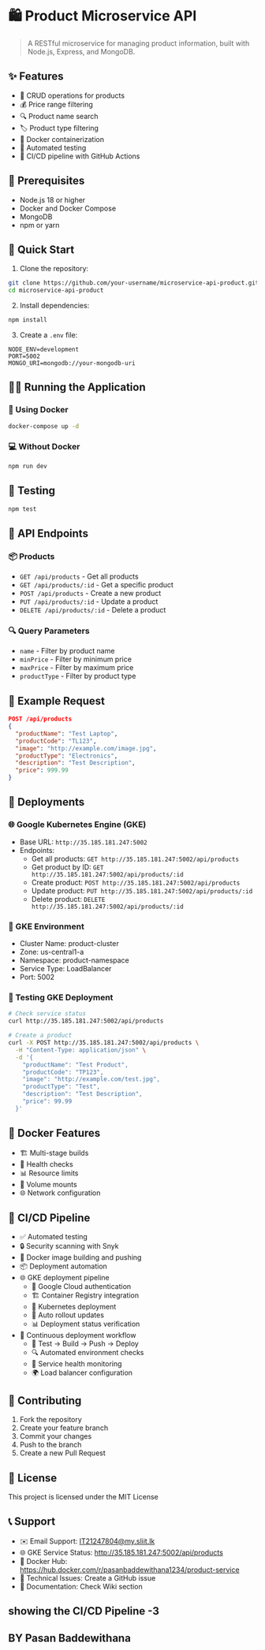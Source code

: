 # 🛍️ Product Microservice API

> A RESTful microservice for managing product information, built with Node.js, Express, and MongoDB.

## ✨ Features

- 📝 CRUD operations for products
- 💰 Price range filtering
- 🔍 Product name search
- 🏷️ Product type filtering
- 🐳 Docker containerization
- 🧪 Automated testing
- 🚀 CI/CD pipeline with GitHub Actions

## 🔧 Prerequisites

- Node.js 18 or higher
- Docker and Docker Compose
- MongoDB
- npm or yarn

## 🚀 Quick Start

1. Clone the repository:
```bash
git clone https://github.com/your-username/microservice-api-product.git
cd microservice-api-product
```

2. Install dependencies:
```bash
npm install
```

3. Create a `.env` file:
```env
NODE_ENV=development
PORT=5002
MONGO_URI=mongodb://your-mongodb-uri
```

## 🏃‍♂️ Running the Application

### 🐳 Using Docker

```bash
docker-compose up -d
```

### 💻 Without Docker

```bash
npm run dev
```

## 🧪 Testing

```bash
npm test
```

## 🔌 API Endpoints

### 📦 Products

- `GET /api/products` - Get all products
- `GET /api/products/:id` - Get a specific product
- `POST /api/products` - Create a new product
- `PUT /api/products/:id` - Update a product
- `DELETE /api/products/:id` - Delete a product

### 🔍 Query Parameters

- `name` - Filter by product name
- `minPrice` - Filter by minimum price
- `maxPrice` - Filter by maximum price
- `productType` - Filter by product type

## 📝 Example Request

```json
POST /api/products
{
  "productName": "Test Laptop",
  "productCode": "TL123",
  "image": "http://example.com/image.jpg",
  "productType": "Electronics",
  "description": "Test Description",
  "price": 999.99
}
```

## 🚀 Deployments

### 🌐 Google Kubernetes Engine (GKE)
- Base URL: `http://35.185.181.247:5002`
- Endpoints:
  - Get all products: `GET http://35.185.181.247:5002/api/products`
  - Get product by ID: `GET http://35.185.181.247:5002/api/products/:id`
  - Create product: `POST http://35.185.181.247:5002/api/products`
  - Update product: `PUT http://35.185.181.247:5002/api/products/:id`
  - Delete product: `DELETE http://35.185.181.247:5002/api/products/:id`

### 🔧 GKE Environment
- Cluster Name: product-cluster
- Zone: us-central1-a
- Namespace: product-namespace
- Service Type: LoadBalancer
- Port: 5002

### 📝 Testing GKE Deployment
```bash
# Check service status
curl http://35.185.181.247:5002/api/products

# Create a product
curl -X POST http://35.185.181.247:5002/api/products \
  -H "Content-Type: application/json" \
  -d '{
    "productName": "Test Product",
    "productCode": "TP123",
    "image": "http://example.com/test.jpg",
    "productType": "Test",
    "description": "Test Description",
    "price": 99.99
  }'
```

## 🐳 Docker Features

- 🏗️ Multi-stage builds
- 💓 Health checks
- 📊 Resource limits
- 💾 Volume mounts
- 🌐 Network configuration

## 🚀 CI/CD Pipeline

- ✅ Automated testing
- 🔒 Security scanning with Snyk
- 🐳 Docker image building and pushing
- 📦 Deployment automation
- 🌐 GKE deployment pipeline
  - 🔑 Google Cloud authentication
  - 🏗️ Container Registry integration
  - 🚀 Kubernetes deployment
  - 🔄 Auto rollout updates
  - 📊 Deployment status verification
- 🔄 Continuous deployment workflow
  - 🧪 Test → Build → Push → Deploy
  - 🔍 Automated environment checks
  - 📡 Service health monitoring
  - 🌍 Load balancer configuration

## 👥 Contributing

1. Fork the repository
2. Create your feature branch
3. Commit your changes
4. Push to the branch
5. Create a new Pull Request

## 📄 License

This project is licensed under the MIT License

## 📞 Support

- ✉️ Email Support: IT21247804@my.sliit.lk
- 🌐 GKE Service Status: http://35.185.181.247:5002/api/products
- 🐳 Docker Hub: https://hub.docker.com/r/pasanbaddewithana1234/product-service
- 🔧 Technical Issues: Create a GitHub issue
- 📝 Documentation: Check Wiki section

## showing the CI/CD Pipeline -3

## BY Pasan Baddewithana


